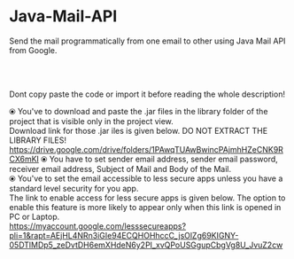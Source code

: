 # Java-Mail-API
Send the mail programmatically from one email to other using Java Mail API from Google.

<br>
<br>

Dont copy paste the code or import it before reading the whole description!<br>

⦿ You've to download and paste the .jar files in the library folder of the project that is visible only in the project view.<br>  Download link for those .jar iles is given below. DO NOT EXTRACT THE LIBRARY FILES! <br>
https://drive.google.com/drive/folders/1PAwqTUAwBwincPAjmhHZeCNK9RCX6mKI
⦿ You have to set sender email address, sender email password, receiver email address, Subject of Mail and Body of the Mail.<br>
⦿ You've to set the email accessible to less secure apps unless you have a standard level security for you app. <br>    The link to enable access for less secure apps is given below. The option to enable this feature is more likely to appear only when this link is opened in PC or Laptop.<br>
https://myaccount.google.com/lesssecureapps?pli=1&rapt=AEjHL4NRn3iGIe94ECQHOHhccC_jsOlZg69KIGNY-05DTlMDp5_zeDvtDH6emXHdeN6y2PI_xvQPoUSGgupCbgVg8U_JvuZ2cw
